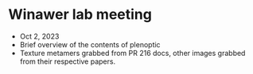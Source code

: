 # Winawer lab meeting

- Oct 2, 2023
- Brief overview of the contents of plenoptic
- Texture metamers grabbed from PR 216 docs, other images grabbed from their respective papers.
